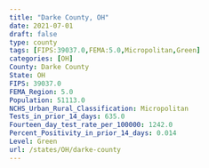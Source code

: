 ```yaml
---
title: "Darke County, OH"
date: 2021-07-01
draft: false
type: county
tags: [FIPS:39037.0,FEMA:5.0,Micropolitan,Green]
categories: [OH]
County: Darke County
State: OH
FIPS: 39037.0
FEMA_Region: 5.0
Population: 51113.0
NCHS_Urban_Rural_Classification: Micropolitan
Tests_in_prior_14_days: 635.0
Fourteen_day_test_rate_per_100000: 1242.0
Percent_Positivity_in_prior_14_days: 0.014
Level: Green
url: /states/OH/darke-county
---
```



